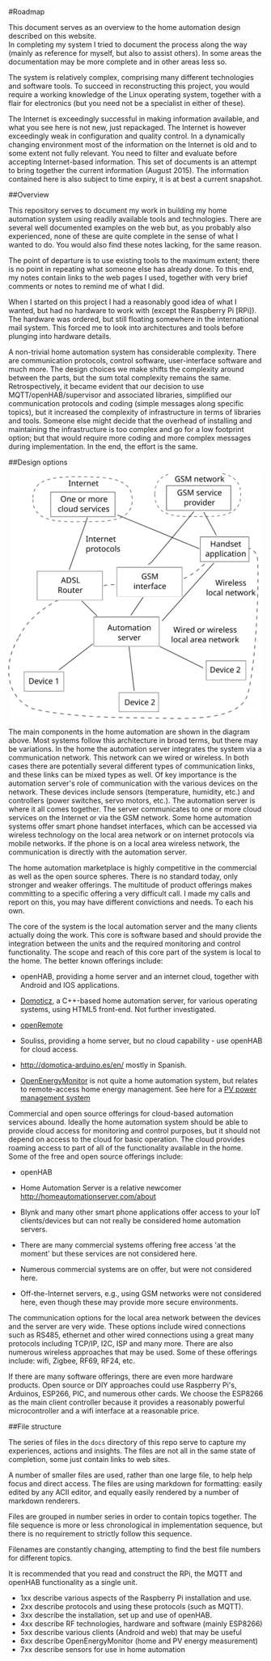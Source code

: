 #Roadmap

This document serves as an overview to the home automation design described on this website.  
In completing my system I tried to document the process along the way (mainly as reference for myself, but also to assist others).  In some areas the documentation may be more complete and in other areas less so.  

The system is relatively complex, comprising many different technologies and software tools.  To succeed in reconstructing this project, you would require a working knowledge of the Linux operating system, together with a flair for electronics (but you need not be a specialist in either of these).  

The Internet is exceedingly successful in making information available, and what you see here is not new, just repackaged.  The Internet is however exceedingly weak in configuration and quality control.  In a dynamically changing environment most of the information on the Internet is old and to some extent not fully relevant.  You need to filter and evaluate before accepting Internet-based information.  This set of documents is an attempt to bring together the current information (August 2015).  The  information contained here is also subject to time expiry, it is at best a current snapshot.


##Overview

This repository serves to document my work in building my home automation system using readily available tools and technologies.  There are several well documented examples on the web but, as you probably also experienced, none of these are quite complete in the sense of what I wanted to do.  You would also find these notes lacking, for the same reason.

The point of departure is to use existing tools to the maximum extent; there is no point in repeating what someone else has already done.  To this end, my notes contain links to the web pages I used, together with very brief comments or notes to remind me of what I did.  

When I started on this project I had a reasonably good idea of what I wanted, but had no hardware to work with (except the Raspberry Pi [RPi]). The hardware was ordered, but still floating somewhere in the international mail system.  This forced me to look into architectures and tools before plunging into hardware details.  

A non-trivial home automation system has considerable  complexity.  There are communication protocols, control software, user-interface software and much more.  The design choices we make shifts the complexity around between the parts, but the sum total complexity remains the same.  Retrospectively, it became evident that our decision to use MQTT/openHAB/supervisor and associated libraries, simplified our communication protocols and coding (simple messages along specific topics), but it increased the complexity of infrastructure in terms of libraries and tools.  Someone else might decide that the overhead of installing and maintaining the infrastructure is too complex and go for a low footprint option; but that would require more coding and more complex messages during implementation. In the end, the effort is the same.

##Design options

![blockdiagram01.svg](images/blockdiagram01.svg)

The main components in the home automation are shown in the diagram above.  Most systems follow this architecture in broad terms, but there may be variations. In the home the automation server integrates the system via a communication network. This network can we wired or wireless.  In both cases there are potentially several different types of communication links, and these links can be mixed types as well.  Of key importance is the automation server's role of communication with the various devices on the network.  These devices include sensors (temperature, humidity, etc.) and controllers (power switches, servo motors, etc.).  The automation server is where it all comes together.  The server communicates to one or more cloud services on the Internet or via the GSM network.  Some home automation systems offer smart phone handset interfaces, which can be accessed via wireless technology on the local area network or on internet protocols via mobile networks.  If the phone is on a local area wireless network, the communication is directly with the automation server.

The home automation marketplace is highly competitive in the commercial as well as the open source spheres. There is no standard today, only stronger and weaker offerings.  The multitude of product offerings makes committing to a specific offering a very difficult call.  I made my calls and report on this, you may have different convictions and needs. To each his own.

The core of the system is the local automation server and the many clients actually doing the work.  This core is software based and should provide the integration between the units and the required monitoring and control functionality.  The scope and reach of this core part of the system is local to the home.  The better known offerings include:

- openHAB, providing a home server and an internet cloud, together with Android and IOS applications.

- [Domoticz](https://domoticz.com/),  a C++-based home automation server, for various operating systems, using HTML5 front-end. Not further investigated.

- [openRemote](http://openremote.org/display/HOME/OpenRemote)

- Souliss, providing a home server, but no cloud capability - use openHAB for cloud access.

- http://domotica-arduino.es/en/ mostly in Spanish.

- [OpenEnergyMonitor](http://openenergymonitor.org/emon/) is not quite a home automation system, but relates to remote-access home energy management.  See here for a  [PV power management system](http://openenergymonitor.org/emon/mk2)

Commercial and open source offerings for cloud-based automation services abound. Ideally the home automation system should be able to provide cloud access for monitoring and control purposes, but it should not depend on access to the cloud for basic operation.  The cloud provides roaming access to part of all of the functionality available in the home.
Some of the free and open source offerings include:

- openHAB

- Home Automation Server is a relative newcomer  http://homeautomationserver.com/about

- Blynk and many other smart phone applications offer access to your IoT clients/devices but can not really be considered home automation servers.

- There are many commercial systems offering free access 'at the moment' but these services are not considered here.

- Numerous commercial systems are on offer, but were not considered here.

- Off-the-Internet servers, e.g., using GSM networks were not considered here, even though these may provide more secure environments.


The communication options for the local area network between the devices and the server are very wide.  These options include wired connections such as RS485, ethernet and other wired connections using a great many protocols including TCP/IP, I2C, ISP and many more.  There are also numerous wireless approaches that may be used.  Some of these offerings include: wifi, Zigbee, RF69, RF24, etc.


If there are many software offerings, there are even more hardware products.  Open source or DIY approaches could use Raspberry Pi's, Arduinos, ESP266, PIC, and numerous other cards.  We choose the ESP8266 as the main client controller because it provides a reasonably powerful microcontroller and a wifi interface at a reasonable price.

##File structure

The series of files in the `docs` directory of this repo serve to capture my experiences, actions and insights.  The files are not all in the same state of completion, some just contain links to web sites.

A number of smaller files are used, rather than one large file, to help help focus and direct access.  The files are using markdown for formatting: easily edited by any ACII editor, and equally easily rendered by a number of markdown renderers. 

Files are grouped in number series in order to contain topics together.  The file sequence is more or less chronological in implementation sequence, but there is no requirement to strictly follow this sequence. 

Filenames are constantly changing, attempting to find the best file numbers for different topics.

It is recommended that you read and construct the RPi, the MQTT and openHAB functionality as a single unit.

- 1xx describe various aspects of the Raspberry Pi installation and use.
- 2xx describe protocols and using these protocols (such as MQTT).
- 3xx describe the installation, set up and use of openHAB.
- 4xx describe RF technologies, hardware and software (mainly ESP8266)
- 5xx describe various clients (Android and web) that may be useful
- 6xx describe OpenEnergyMonitor (home and PV energy measurement)
- 7xx describe sensors for use in home automation
